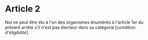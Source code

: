 # Article 2

Nul ne peut être élu à l'un des organismes énumérés à l'article 1er du présent arrêté s'il n'est pas électeur dans sa catégorie [*condition d'éligibilité*].
